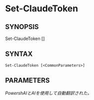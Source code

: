 ﻿---
external help file: powershai-help.xml
schema: 2.0.0
powershai: true
---

# Set-ClaudeToken

## SYNOPSIS <!--!= @#Synop !-->

Set-ClaudeToken [<CommonParameters>]


## SYNTAX <!--!= @#Syntax !-->

```
Set-ClaudeToken [<CommonParameters>]
```

## PARAMETERS <!--!= @#Params !-->




<!--PowershaiAiDocBlockStart-->
_PowershAIとAIを使用して自動翻訳された。_
<!--PowershaiAiDocBlockEnd-->
